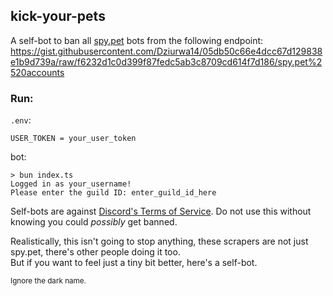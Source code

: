 ## kick-your-pets
A self-bot to ban all [spy.pet](https://spy.pet) bots from the following endpoint: <br>
https://gist.githubusercontent.com/Dziurwa14/05db50c66e4dcc67d129838e1b9d739a/raw/f6232d1c0d399f87fedc5ab3c8709cd614f7d186/spy.pet%2520accounts  <br>

### Run:
`.env`:
```
USER_TOKEN = your_user_token
```
bot:
```
> bun index.ts
Logged in as your_username!
Please enter the guild ID: enter_guild_id_here
```

Self-bots are against [Discord's Terms of Service](https://discord.com/terms). Do not use this without knowing you could *possibly* get banned. <br>
 
Realistically, this isn't going to stop anything, these scrapers are not just spy.pet, there's other people doing it too. <br>
But if you want to feel just a tiny bit better, here's a self-bot.

<sub>Ignore the dark name.</sub>
